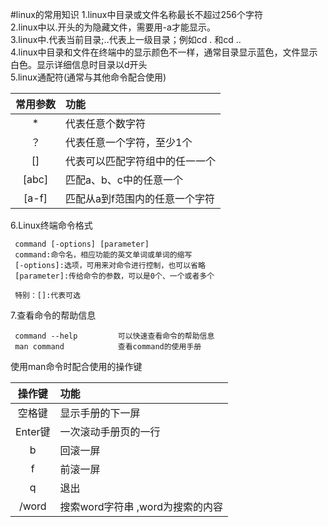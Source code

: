 #linux的常用知识
1.linux中目录或文件名称最长不超过256个字符   
2.linux中以.开头的为隐藏文件，需要用-a才能显示。   
3.linux中.代表当前目录;..代表上一级目录；例如cd .  和cd ..   
4.linux中目录和文件在终端中的显示颜色不一样，通常目录显示蓝色，文件显示白色。显示详细信息时目录以d开头   
5.linux通配符(通常与其他命令配合使用)

|  常用参数	|	功能     
|  :---:	| :----- 
|  	 * 		|  代表任意个数字符 
|   ？		|  代表任意一个字符，至少1个
|  []		|  代表可以匹配字符组中的任一一个  
|  [abc]	|  匹配a、b、c中的任意一个 
|  [a-f]	|  匹配从a到f范围内的任意一个字符  


6.Linux终端命令格式  

	 command [-options] [parameter] 
	 command:命令名，相应功能的英文单词或单词的缩写 
	 [-options]:选项，可用来对命令进行控制，也可以省略 
	 [parameter]:传给命令的参数，可以是0个、一个或者多个 
	
	 特别：[]:代表可选  		


7.查看命令的帮助信息
   
	 command --help 		可以快速查看命令的帮助信息   
	 man command			查看command的使用手册 
使用man命令时配合使用的操作键  

|  操作键	|	功能     
|  :---:	| :----- 
|  空格键 	|  显示手册的下一屏 
|  Enter键	|  一次滚动手册页的一行 
|  b		|  回滚一屏 
|  f	    |  前滚一屏 
|  q		|  退出 
|  /word	|  搜索word字符串	,word为搜索的内容 